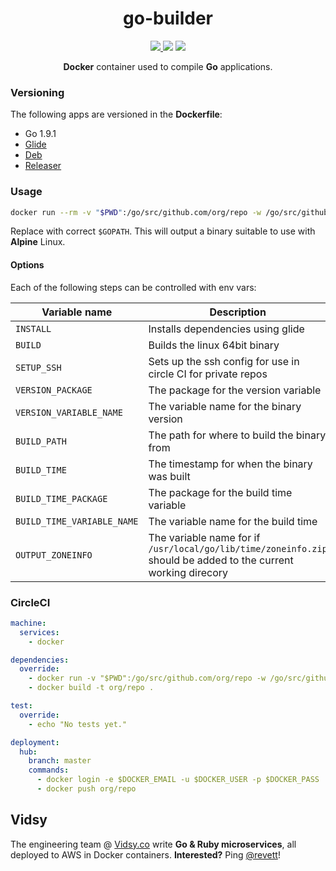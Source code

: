 <h1 align="center">go-builder</h1>

<p align="center">
  <a href="https://circleci.com/gh/vidsy/go-builder" target="_blank">
    <img src="https://img.shields.io/circleci/project/vidsy/go-builder.svg?maxAge=2592000">
  </a>
  <img src="https://img.shields.io/docker/stars/vidsyhq/go-builder.svg?maxAge=2592000">
  <img src="https://img.shields.io/docker/pulls/vidsyhq/go-builder.svg?maxAge=2592000">
</p>

<p align="center">
  <b>Docker</b> container used to compile <b>Go</b> applications.
</p>

### Versioning

The following apps are versioned in the **Dockerfile**:

- Go 1.9.1
- [Glide](https://github.com/Masterminds/glide)
- [Deb](https://github.com/golang/dep)
- [Releaser](https://github.com/goreleaser/goreleaser)

### Usage

```bash
docker run --rm -v "$PWD":/go/src/github.com/org/repo -w /go/src/github.com/org/repo vidsyhq/go-builder
```

Replace with correct `$GOPATH`. This will output a binary suitable to use with **Alpine** Linux.

#### Options

Each of the following steps can be controlled with env vars:

| Variable name | Description | Default |
| ------------- | ----------- | ------- |
| `INSTALL` | Installs dependencies using glide | `true` |
| `BUILD` | Builds the linux 64bit binary | `true` |
| `SETUP_SSH` | Sets up the ssh config for use in circle CI for private repos | `false` |
| `VERSION_PACKAGE` | The package for the version variable | `main` |
| `VERSION_VARIABLE_NAME` | The variable name for the binary version | `Version` |
| `BUILD_PATH` | The path for where to build the binary from | `.` |
| `BUILD_TIME` | The timestamp for when the binary was built | `$(date -u +"%d/%m/%YT%H:%M:%S%z")` |
| `BUILD_TIME_PACKAGE` | The package for the build time variable | `main` | 
| `BUILD_TIME_VARIABLE_NAME` | The variable name for the build time | `BuildTime` |
| `OUTPUT_ZONEINFO` | The variable name for if `/usr/local/go/lib/time/zoneinfo.zip` should be added to the current working direcory | `false` |

### CircleCI

```yaml
machine:
  services:
    - docker

dependencies:
  override:
    - docker run -v "$PWD":/go/src/github.com/org/repo -w /go/src/github.com/org/repo vidsyhq/go-builder
    - docker build -t org/repo .

test:
  override:
    - echo "No tests yet."

deployment:
  hub:
    branch: master
    commands:
      - docker login -e $DOCKER_EMAIL -u $DOCKER_USER -p $DOCKER_PASS
      - docker push org/repo
```

## Vidsy

The engineering team @ [Vidsy.co](http://brands.vidsy.co) write **Go & Ruby microservices**, all deployed to AWS in Docker containers. **Interested?** Ping [@revett](https://github.com/revett)!
